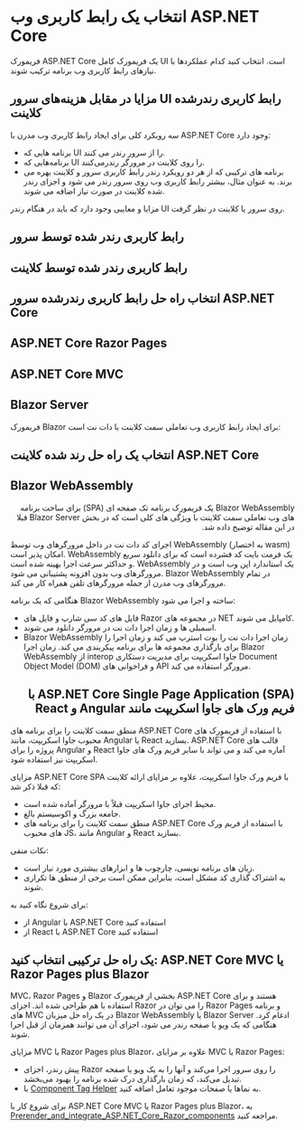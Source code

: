 # انتخاب یک رابط کاربری وب ASP.NET Core 

فریمورک ASP.NET Core یک فریمورک کامل UI است. انتخاب کنید کدام عملکردها با نیازهای رابط کاربری وب برنامه ترکیب شوند.

## مزایا در مقابل هزینه‌های سرور UI رابط کاربری رندرشده کلاینت

سه رویکرد کلی برای ایجاد رابط کاربری وب مدرن با ASP.NET Core وجود دارد:

- برنامه هایی که UI را از سرور رندر می کنند.
- برنامه‌هایی که UI را روی کلاینت در مرورگر رندرمی‌کنند.
- برنامه های ترکیبی که از هر دو رویکرد رندر رابط کاربری سرور و کلاینت بهره می برند. به عنوان مثال، بیشتر رابط کاربری وب روی سرور رندر می شود و اجزای رندر شده کلاینت در صورت نیاز اضافه می شوند.

مزایا و معایبی وجود دارد که باید در هنگام رندر UI روی سرور یا کلاینت در نظر گرفت.


## رابط کاربری رندر شده توسط سرور


## رابط کاربری رندر شده توسط کلاینت


## انتخاب راه حل رابط کاربری رندرشده سرور ASP.NET Core 


## ASP.NET Core Razor Pages


## ASP.NET Core MVC


## Blazor Server

فریمورک Blazor برای ایجاد رابط کاربری وب تعاملی سمت کلاینت با دات نت است:




## انتخاب یک راه حل رند شده کلاینت ASP.NET Core

## Blazor WebAssembly

<p dir="rtl">
Blazor WebAssembly یک فریمورک برنامه تک صفحه ای (SPA) برای ساخت برنامه های وب تعاملی سمت کلاینت با ویژگی های کلی است که در بخش Blazor Server قبلا در این مقاله توضیح داده شد.
</p>

اجرای کد دات نت در داخل مرورگرهای وب توسط WebAssembly (به اختصار wasm) امکان پذیر است. WebAssembly یک فرمت بایت کد فشرده است که برای دانلود سریع و حداکثر سرعت اجرا بهینه شده است. WebAssembly یک استاندارد اپن وب است و در مرورگرهای وب بدون افزونه پشتیبانی می شود. Blazor WebAssembly در تمام مرورگرهای وب مدرن از جمله مرورگرهای تلفن همراه کار می کند.

هنگامی که یک برنامه Blazor WebAssembly ساخته و اجرا می شود:

- فایل های کد سی شارپ و فایل های Razor در مجموعه های NET کامپایل می شوند.
- اسمبلی ها و زمان اجرا دات نت در مرورگر دانلود می شوند.
- Blazor WebAssembly زمان اجرا دات نت را بوت استرپ می کند و زمان اجرا را برای بارگذاری مجموعه ها برای برنامه پیکربندی می کند. زمان اجرا Blazor WebAssembly از interop جاوا اسکریپت برای مدیریت دستکاری Document Object Model (DOM) و فراخوانی های API مرورگر استفاده می کند.



<h2 dir="rtl">ASP.NET Core Single Page Application (SPA) با فریم ورک های جاوا اسکریپت مانند Angular و React
</h2>

منطق سمت کلاینت را برای برنامه های ASP.NET Core با استفاده از فریمورک های محبوب جاوا اسکریپت، مانند Angular یا React بسازید. ASP.NET Core قالب های پروژه را برای Angular و React آماره می کند و می تواند با سایر فریم ورک های جاوا اسکریپت نیز استفاده شود.

مزایای ASP.NET Core SPA با فریم ورک جاوا اسکریپت، علاوه بر مزایای ارائه کلاینت که قبلا ذکر شد:

- محیط اجرای جاوا اسکریپت قبلاً با مرورگر آماده شده است.
- جامعه بزرگ و اکوسیستم بالغ.
- منطق سمت کلاینت را برای برنامه های ASP.NET Core با استفاده از فریم ورک های محبوب JS، مانند Angular و React بسازید.

نکات منفی:
- زبان های برنامه نویسی، چارچوب ها و ابزارهای بیشتری مورد نیاز است.
- به اشتراک گذاری کد مشکل است، بنابراین ممکن است برخی از منطق ها تکراری شوند.

برای شروع نگاه کنید به:
- از Angular با ASP.NET Core استفاده کنید
- از React با ASP.NET Core استفاده کنید



## یک راه حل ترکیبی انتخاب کنید: ASP.NET Core MVC یا Razor Pages plus Blazor

MVC، Razor Pages و Blazor بخشی از فریمورک ASP.NET Core هستند و برای استفاده با هم طراحی شده اند. اجزای Razor را می توان در Razor Pages و برنامه های MVC در یک راه حل میزبان Blazor WebAssembly یا Blazor Server ادغام کرد. هنگامی که یک ویو یا صفحه رندر می شود، اجزای آن می توانند همزمان از قبل اجرا شوند.

مزایای MVC یا Razor Pages plus Blazor، علاوه بر مزایای MVC یا Razor Pages:

- پیش رندر، اجزای Razor را روی سرور اجرا می‌کند و آنها را به یک ویو یا صفحه تبدیل می‌کند، که زمان بارگذاری درک شده برنامه را بهبود می‌بخشد.
- با [Component Tag Helper](https://learn.microsoft.com/en-us/aspnet/core/mvc/views/tag-helpers/built-in/component-tag-helper?view=aspnetcore-7.0) به نماها یا صفحات موجود تعامل اضافه کنید.


برای شروع کار با ASP.NET Core MVC یا Razor Pages plus Blazor، به [Prerender_and_integrate_ASP.NET_Core_Razor_components](https://learn.microsoft.com/en-us/aspnet/core/blazor/components/prerendering-and-integration?view=aspnetcore-7.0) مراجعه کنید.